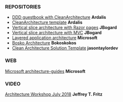 ### REPOSITORIES

* [DDD guestbook with CleanArchitecture](https://github.com/ardalis/ddd-guestbook) **Ardalis**
* [CleanArchitecture template](https://github.com/ardalis/CleanArchitecture) **Ardalis**
* [Vertical slice architecture with Razor pages](https://github.com/jbogard/ContosoUniversityDotNetCore-Pages) **JBogard**
* [Vertical slice architecture with MVC](https://github.com/jbogard/ContosoUniversityDotNetCore) **JBogard**
* [Layered application architecture](https://github.com/dotnet-architecture/eShopOnWeb) **Microsoft**
* [Bosko Architecture](https://github.com/bokoskokos/PatternTest) **Bokoskokos**
* [Clean Architecture Solution Template](https://github.com/jasontaylordev/CleanArchitecture) **jasontaylordev**

### WEB
[Microsoft architecture-guides](https://dotnet.microsoft.com/learn/dotnet/architecture-guides) **Microsoft**

### VIDEO
[Architecture Workshop July 2018](https://www.youtube.com/playlist?list=PLVMqA0_8O85x-aurj1KphxUeWTeTlYkGM) **Jeffrey T. Fritz**
